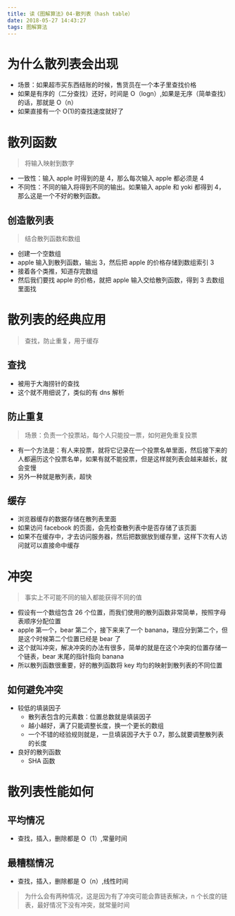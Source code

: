 ```yaml
---
title: 读《图解算法》04-散列表（hash table）
date: 2018-05-27 14:43:27
tags: 图解算法
---
```


# 为什么散列表会出现

* 场景：如果超市买东西结账的时候，售货员在一个本子里查找价格
* 如果是有序的（二分查找）还好，时间是 O（logn）,如果是无序（简单查找）的话，那就是 O（n）
* 如果直接有一个 O(1)的查找速度就好了

# 散列函数

> 将输入映射到数字

* 一致性：输入 apple 时得到的是 4，那么每次输入 apple 都必须是 4
* 不同性：不同的输入将得到不同的输出。如果输入 apple 和 yoki 都得到 4，那么这是一个不好的散列函数。

## 创造散列表

> 结合散列函数和数组

* 创建一个空数组
* apple 输入到散列函数，输出 3，然后把 apple 的价格存储到数组索引 3
* 接着各个类推，知道存完数组
* 然后我们要找 apple 的价格，就把 apple 输入交给散列函数，得到 3 去数组里面找

# 散列表的经典应用

> 查找，防止重复，用于缓存

## 查找

* 被用于大海捞针的查找
* 这个就不用细说了，类似的有 dns 解析

## 防止重复

> 场景：负责一个投票站，每个人只能投一票，如何避免重复投票

* 有一个方法是：有人来投票，就将它记录在一个投票名单里面，然后接下来的人都遍历这个投票名单，如果有就不能投票，但是这样就列表会越来越长，就会变慢
* 另外一种就是散列表，超快

## 缓存

* 浏览器缓存的数据存储在散列表里面
* 如果访问 facebook 的页面，会先检查散列表中是否存储了该页面
* 如果不在缓存中，才去访问服务器，然后把数据放到缓存里，这样下次有人访问就可以直接命中缓存

# 冲突

> 事实上不可能不同的输入都能获得不同的值

* 假设有一个数组包含 26 个位置，而我们使用的散列函数非常简单，按照字母表顺序分配位置
* apple 第一个，bear 第二个，接下来来了一个 banana，理应分到第二个，但是这个时候第二个位置已经是 bear 了
* 这个就叫冲突，解决冲突的办法有很多，简单的就是在这个冲突的位置存储一个链表，bear 末尾的指针指向 banana
* 所以散列函数很重要，好的散列函数将 key 均匀的映射到散列表的不同位置

## 如何避免冲突

* 较低的填装因子
  * 散列表包含的元素数：位置总数就是填装因子
  * 越小越好，满了只能调整长度，换一个更长的数组
  * 一个不错的经验规则就是，一旦填装因子大于 0.7，那么就要调整散列表的长度
* 良好的散列函数
  * SHA 函数

# 散列表性能如何

## 平均情况

* 查找，插入，删除都是 O（1）,常量时间

## 最糟糕情况

* 查找，插入，删除都是 O（n）,线性时间

> 为什么会有两种情况，这是因为有了冲突可能会靠链表解决，n 个长度的链表，最好情况下没有冲突，就常量时间
